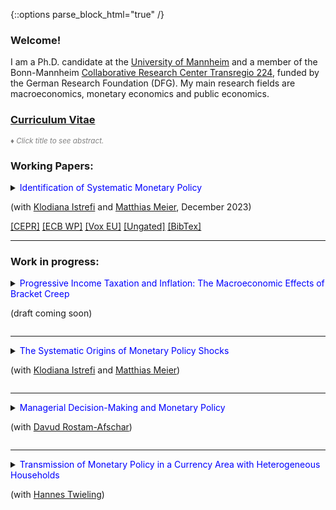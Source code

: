 {::options parse_block_html="true" /}


### Welcome!

I am a Ph.D. candidate at the <a href="https://www.vwl.uni-mannheim.de/en/" target="_blank">University of Mannheim</a> and a member of the Bonn-Mannheim <a href="https://www.crctr224.de/" target="_blank">Collaborative Research Center Transregio 224</a>, funded by the German Research Foundation (DFG). My main research fields are macroeconomics, monetary economics and public economics.

### <a href="https://lukas-hack.github.io/Hack_CV.pdf" target="_blank">Curriculum Vitae</a>

<font color="gray"><i><small>&diams; Click title to see abstract.</small></i></font>  
### Working Papers:
<details>
  <summary markdown="span"><font color="blue">Identification of Systematic Monetary Policy</font>
    
  (with <a href="https://sites.google.com/site/istrefiklodiana/" target="_blank">Klodiana Istrefi</a> and <a href="https://matthias-meier-econ.github.io/" target="_blank">Matthias Meier</a>, December 2023)</summary>
  
  | **Abstract**          |
  |:---------------------------|
  | We propose a novel identification design to estimate the causal effects of systematic monetary policy on the propagation of macroeconomic shocks. The design combines (i)~a time-varying measure of systematic monetary policy based on the historical composition of hawks and doves in the Federal Open Market Committee (FOMC) with (ii) an instrument that leverages the mechanical FOMC rotation of voting rights. We apply our design to study the effects of government spending shocks. We find fiscal multipliers between two and three when the FOMC is dovish and below zero when it is hawkish. Narrative evidence from historical FOMC records corroborates our findings. |
  
 </details>
  <a href="https://cepr.org/publications/dp17999" target="_blank"><u>[CEPR]</u></a> <a href="https://www.ecb.europa.eu/pub/pdf/scpwps/ecb.wp2851~4d974d2c78.en.pdf?4cd7ee5d83a40ae84b8c09a27d7f80fa" target="_blank"><u>[ECB WP]</u></a> <a href="https://cepr.org/voxeu/columns/hawkish-or-dovish-central-bankers-different-flocks-and-fiscal-shocks" target="_blank"><u>[Vox EU]</u></a> <a href="https://lukas-hack.github.io/HIM_SysMP.pdf" target="_blank"><u>[Ungated]</u></a> <a href="https://lukas-hack.github.io/HIM_SysMP.txt" target="_blank"><u>[BibTex]</u></a>
<br> 

----

### Work in progress:
 
<details>
  <summary markdown="span"><font color="blue">Progressive Income Taxation and Inflation: The Macroeconomic Effects of Bracket Creep</font>
    
  (draft coming soon)</summary>
  
  | **Abstract**          |
  |:---------------------------|
  | Under progressive taxation, inflation drives up tax rates if the schedule is not adjusted accordingly, leading to bracket creep effects. I propose a non-parametric decomposition of changes in tax rates to measure the empirical importance of bracket creep. Studying German administrative tax records, I show that bracket creep effects are of similar importance as discretionary tax changes. Bracket creep has decreased over time due to institutional changes, but the 2022 inflation surge led to a resurgence with sizeable bracket creep effects. Theoretically, I characterize the effects on labor supply and compute a theory-consistent measure of bracket creep -- the indexation gap -- that is used to discipline a New Keynesian model with incomplete markets. The model is used to study the propagation of inflationary shocks that partly propagate through bracket creep. |
  
 </details>
 <a> </a>
 
----

<details>
  <summary markdown="span"><font color="blue">The Systematic Origins of Monetary Policy Shocks</font>
    
  (with <a href="https://sites.google.com/site/istrefiklodiana/" target="_blank">Klodiana Istrefi</a> and <a href="https://matthias-meier-econ.github.io/" target="_blank">Matthias Meier</a>)</summary>
  
  | **Abstract**          |
  |:---------------------------|
  | We show that conventional identification strategies for monetary policy shocks yield contaminated shocks if systematic monetary policy varies over time. The contamination renders the (mis)identified shocks predictable by time variation in systematic monetary policy interacted with the macroeconomic variables to which monetary policy responds. Using a measure of US systematic monetary policy based on the historical composition of hawks and doves in the FOMC, we empirically confirm the prediction. We then propose a new series of monetary policy shocks that accounts for time variation in systematic monetary policy. Our new shocks have substantially stronger effects on inflation and output. |
  
</details>
<a> </a>

----

 <details>
  <summary markdown="span"><font color="blue">Managerial Decision-Making and Monetary Policy</font>
    
  (with <a href="https://rostam-afschar.de/" target="_blank">Davud Rostam-Afschar</a>)</summary>
  
  | **Abstract**          |
  |:---------------------------|
  | working paper coming soon |
  
</details>
<a> </a>

----

 <details>
  <summary markdown="span"><font color="blue">Transmission of Monetary Policy in a Currency Area with Heterogeneous Households</font>
    
  (with <a href="https://www.hannes-twieling.com/" target="_blank">Hannes Twieling</a>)</summary>
  
  | **Abstract**          |
  |:---------------------------|
  | working paper coming soon |
  
 </details>
<!--
 <a href="https://www.dropbox.com/s/83xwsadbrh63uqg/SomePaper2.pdf?dl=0" target="_blank"><u>[Paper (PDF)]</u></a> (Prelim. draft available upon request) 
----

<br>
 
### Publications:

<details>
  <summary markdown="span"><font color="blue">Some paper</font>
    
  <font color="black"><b><i>Some Journal</i></b>, 24(8), 2012-32, December 2020</font></summary>
  
  | **Abstract**          |
  |:---------------------------|
  | Some abstract again. |
  
  </details>
  <a href="https://sites.google.com/site/matthias1meier1/" target="_blank"><u>[Publisher (Open Access)]</u></a> / <a href="https://lukas-hack.github.io/papers/SomePaper2.pdf" target="_blank"><u>[Working Paper Version]</u></a>
  
  ----

<br>

  ----

<br>

### Select Work in Progress:
<details>
  <summary markdown="span"><font color="blue">Some ongoing project</font>
  
  (with [Matthias Meier](https://sites.google.com/site/matthias1meier1/))</summary>
  
 </details>
 
 ---------------------------------------------------------------------------------------------------------
  -->
